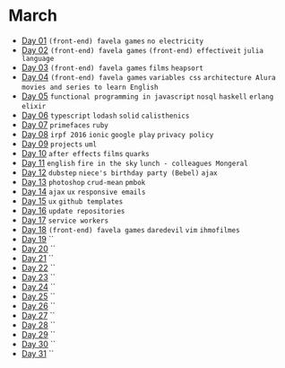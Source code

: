 # March

 - [Day 01](03-01-2016.md) `(front-end) favela games` `no electricity`
 - [Day 02](03-02-2016.md) `(front-end) favela games` `(front-end) effectiveit` `julia language`
 - [Day 03](03-03-2016.md) `(front-end) favela games` `films` `heapsort`
 - [Day 04](03-04-2016.md) `(front-end) favela games` `variables css` `architecture Alura` `movies and series to learn English`
 - [Day 05](03-05-2016.md) `functional programming in javascript` `nosql` `haskell` `erlang` `elixir`
 - [Day 06](03-06-2016.md) `typescript` `lodash` `solid` `calisthenics`
 - [Day 07](03-07-2016.md) `primefaces` `ruby`
 - [Day 08](03-08-2016.md) `irpf 2016` `ionic` `google play` `privacy policy`
 - [Day 09](03-09-2016.md) `projects` `uml`
 - [Day 10](03-10-2016.md) `after effects` `films` `quarks`
 - [Day 11](03-11-2016.md) `english` `fire in the sky` `lunch - colleagues Mongeral`
 - [Day 12](03-12-2016.md) `dubstep` `niece's birthday party (Bebel)` `ajax`
 - [Day 13](03-13-2016.md) `photoshop` `crud-mean` `pmbok`
 - [Day 14](03-14-2016.md) `ajax` `ux` `responsive emails`
 - [Day 15](03-15-2016.md) `ux` `github templates`
 - [Day 16](03-16-2016.md) `update repositories`
 - [Day 17](03-17-2016.md) `service workers`
 - [Day 18](03-18-2016.md) `(front-end) favela games` `daredevil` `vim` `ihmofilmes`
 - [Day 19](03-19-2016.md) ``
 - [Day 20](03-20-2016.md) ``
 - [Day 21](03-21-2016.md) ``
 - [Day 22](03-22-2016.md) ``
 - [Day 23](03-23-2016.md) ``
 - [Day 24](03-24-2016.md) ``
 - [Day 25](03-25-2016.md) ``
 - [Day 26](03-26-2016.md) ``
 - [Day 27](03-27-2016.md) ``
 - [Day 28](03-28-2016.md) ``
 - [Day 29](03-29-2016.md) ``
 - [Day 30](03-30-2016.md) ``
 - [Day 31](03-31-2016.md) ``
